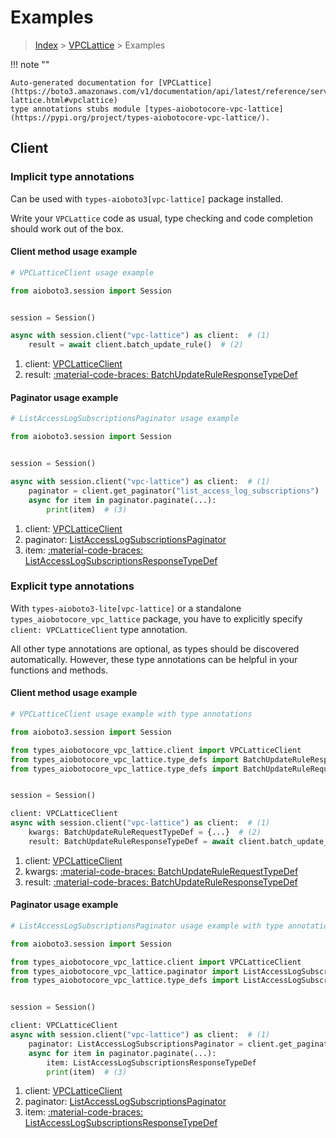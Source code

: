 # Examples

> [Index](../README.md) > [VPCLattice](./README.md) > Examples

!!! note ""

    Auto-generated documentation for [VPCLattice](https://boto3.amazonaws.com/v1/documentation/api/latest/reference/services/vpc-lattice.html#vpclattice)
    type annotations stubs module [types-aiobotocore-vpc-lattice](https://pypi.org/project/types-aiobotocore-vpc-lattice/).

## Client

### Implicit type annotations

Can be used with `types-aioboto3[vpc-lattice]` package installed.

Write your `VPCLattice` code as usual,
type checking and code completion should work out of the box.



#### Client method usage example

```python
# VPCLatticeClient usage example

from aioboto3.session import Session


session = Session()

async with session.client("vpc-lattice") as client:  # (1)
    result = await client.batch_update_rule()  # (2)
```

1. client: [VPCLatticeClient](./client.md)
2. result: [:material-code-braces: BatchUpdateRuleResponseTypeDef](./type_defs.md#batchupdateruleresponsetypedef)



#### Paginator usage example

```python
# ListAccessLogSubscriptionsPaginator usage example

from aioboto3.session import Session


session = Session()

async with session.client("vpc-lattice") as client:  # (1)
    paginator = client.get_paginator("list_access_log_subscriptions")  # (2)
    async for item in paginator.paginate(...):
        print(item)  # (3)
```

1. client: [VPCLatticeClient](./client.md)
2. paginator: [ListAccessLogSubscriptionsPaginator](./paginators.md#listaccesslogsubscriptionspaginator)
3. item: [:material-code-braces: ListAccessLogSubscriptionsResponseTypeDef](./type_defs.md#listaccesslogsubscriptionsresponsetypedef)




### Explicit type annotations

With `types-aioboto3-lite[vpc-lattice]`
or a standalone `types_aiobotocore_vpc_lattice` package, you have to explicitly specify
`client: VPCLatticeClient` type annotation.

All other type annotations are optional, as types should be discovered automatically.
However, these type annotations can be helpful in your functions and methods.


#### Client method usage example

```python
# VPCLatticeClient usage example with type annotations

from aioboto3.session import Session

from types_aiobotocore_vpc_lattice.client import VPCLatticeClient
from types_aiobotocore_vpc_lattice.type_defs import BatchUpdateRuleResponseTypeDef
from types_aiobotocore_vpc_lattice.type_defs import BatchUpdateRuleRequestTypeDef


session = Session()

client: VPCLatticeClient
async with session.client("vpc-lattice") as client:  # (1)
    kwargs: BatchUpdateRuleRequestTypeDef = {...}  # (2)
    result: BatchUpdateRuleResponseTypeDef = await client.batch_update_rule(**kwargs)  # (3)
```

1. client: [VPCLatticeClient](./client.md)
2. kwargs: [:material-code-braces: BatchUpdateRuleRequestTypeDef](./type_defs.md#batchupdaterulerequesttypedef)
3. result: [:material-code-braces: BatchUpdateRuleResponseTypeDef](./type_defs.md#batchupdateruleresponsetypedef)



#### Paginator usage example

```python
# ListAccessLogSubscriptionsPaginator usage example with type annotations

from aioboto3.session import Session

from types_aiobotocore_vpc_lattice.client import VPCLatticeClient
from types_aiobotocore_vpc_lattice.paginator import ListAccessLogSubscriptionsPaginator
from types_aiobotocore_vpc_lattice.type_defs import ListAccessLogSubscriptionsResponseTypeDef


session = Session()

client: VPCLatticeClient
async with session.client("vpc-lattice") as client:  # (1)
    paginator: ListAccessLogSubscriptionsPaginator = client.get_paginator("list_access_log_subscriptions")  # (2)
    async for item in paginator.paginate(...):
        item: ListAccessLogSubscriptionsResponseTypeDef
        print(item)  # (3)
```

1. client: [VPCLatticeClient](./client.md)
2. paginator: [ListAccessLogSubscriptionsPaginator](./paginators.md#listaccesslogsubscriptionspaginator)
3. item: [:material-code-braces: ListAccessLogSubscriptionsResponseTypeDef](./type_defs.md#listaccesslogsubscriptionsresponsetypedef)




